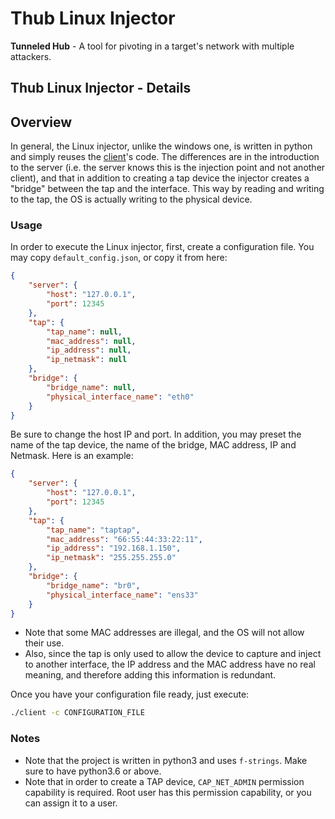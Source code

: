 # Thub Linux Injector

**Tunneled Hub** - A tool for pivoting in a target's network with multiple attackers.

## Thub Linux Injector - Details
## Overview
In general, the Linux injector, unlike the windows one, is written in python and simply reuses the [client](../client)'s code. The differences are in the introduction to the server (i.e. the server knows this is the injection point and not another client), and that in addition to creating a tap device the injector creates a "bridge" between the tap and the interface. This way by reading and writing to the tap, the OS is actually writing to the physical device.

### Usage
In order to execute the Linux injector, first, create a configuration file. You may copy `default_config.json`, or copy it from here:
```json
{
    "server": {
        "host": "127.0.0.1",
        "port": 12345
    },
    "tap": {
        "tap_name": null,
        "mac_address": null,
        "ip_address": null,
        "ip_netmask": null
    },
    "bridge": {
        "bridge_name": null,
        "physical_interface_name": "eth0"
    }
}

```
Be sure to change the host IP and port. In addition, you may preset the name of the tap device, the name of the bridge, MAC address, IP and Netmask.
Here is an example:
```json
{
    "server": {
        "host": "127.0.0.1",
        "port": 12345
    },
    "tap": {
        "tap_name": "taptap",
        "mac_address": "66:55:44:33:22:11",
        "ip_address": "192.168.1.150",
        "ip_netmask": "255.255.255.0"
    },
    "bridge": {
        "bridge_name": "br0",
        "physical_interface_name": "ens33"
    }
}
```
* Note that some MAC addresses are illegal, and the OS will not allow their use.
* Also, since the tap is only used to allow the device to capture and inject to another interface, the IP address and the MAC address have no real meaning, and therefore adding this information is redundant.

Once you have your configuration file ready, just execute:
```bash
./client -c CONFIGURATION_FILE
```

### Notes
* Note that the project is written in python3 and uses `f-strings`. Make sure to have python3.6 or above.
* Note that in order to create a TAP device, `CAP_NET_ADMIN` permission capability is required. Root user has this permission capability, or you can assign it to a user.
